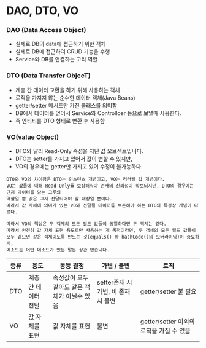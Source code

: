 # DAO, DTO, VO


### DAO (Data Access Object)
- 실제로 DB의 data에 접근하기 위한 객체
- 실제로 DB에 접근하여  CRUD 기능을 수행
- Service와 DB를 연결하는 고리 역할


### DTO (Data Transfer ObjecT)
- 계층 간 데이터 교환을 하기 위해 사용하는 객체
- 로직을 가지지 않는 순수한 데이터 객체(Java Beans)
- getter/setter 메서드만 가진 클래스를 의미함
- DB에서 데이터를 얻어서 Service와 Controlloer 등으로 보낼때 사용한다.
- 즉 엔티티를 DTO 형태로 변환 후 사용함

### VO(value Object)
- DTO와 달리 Read-Only 속성을 지닌 값 오브젝트입니다.
- DTO는 setter를 가지고 있어서 값이 변할 수 있지만,
- VO의 경우에는 getter만 가지고 있어 수정이 불가능하다.
```
DTO와 VO의 차이점은 DTO는 인스턴스 개념이고, VO는 리터럴 값 개념이다.
VO는 값들에 대해 Read-Only를 보장해줘야 존재의 신뢰성이 확보되지만, DTO의 경우에는 단지 데이터를 담는 그릇의
역할일 뿐 값은 그저 전달되어야 할 대상일 뿐이다.
따라서 값 자체에 의미가 있는 VO와 전달될 데이터를 보존해야 하는 DTO의 특성상 개념이 다르다.

따라서 VO의 핵심은 두 객체의 모든 필드 값들이 동일하다면 두 객체는 같다.
따라서 완전히 값 자체 표현 용도로만 사용하는 게 목적이라면, 두 객체의 모든 필드 값들이
모두 같으면 같은 객체이도록 만드는 것(equals() 와 hashCode()의 오버라이딩)이 중요하지,
메소드는 어떤 메소드가 있든 말든 상관 없습니다.
```


|종류|용도|동등 결정|가변 / 불변|로직|
|------|---|---|---|---|
|DTO|계층 간 데이터 전달|속성값이 모두 같아도 같은 객체가 아닐수 있음|setter존재 시 가변, 비 존재시 불변|getter/setter 불 필요|
|VO|값 자체를 표현|값 자체를 표현|불변|getter/setter 이외의 로직을 가질 수 있음|




